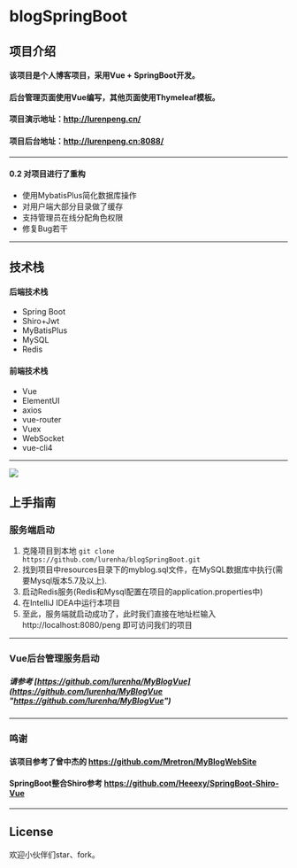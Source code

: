 # blogSpringBoot
## 项目介绍
#### 该项目是个人博客项目，采用Vue + SpringBoot开发。
#### 后台管理页面使用Vue编写，其他页面使用Thymeleaf模板。
#### 项目演示地址：http://lurenpeng.cn/
#### 项目后台地址：http://lurenpeng.cn:8088/

------------
#### 0.2 对项目进行了重构
- 使用MybatisPlus简化数据库操作
- 对用户端大部分目录做了缓存
- 支持管理员在线分配角色权限
- 修复Bug若干

------------

## 技术栈
#### 后端技术栈
- Spring Boot
- Shiro+Jwt
- MyBatisPlus
- MySQL
- Redis

#### 前端技术栈
- Vue
- ElementUI
- axios
- vue-router
- Vuex
- WebSocket
- vue-cli4
------------

![](http://sjpeng.top/blog01.png)

## 上手指南
### 服务端启动
1. 克隆项目到本地 `git clone https://github.com/lurenha/blogSpringBoot.git`
1. 找到项目中resources目录下的myblog.sql文件，在MySQL数据库中执行(需要Mysql版本5.7及以上).
1. 启动Redis服务(Redis和Mysql配置在项目的application.properties中)
1. 在IntelliJ IDEA中运行本项目
1. 至此，服务端就启动成功了，此时我们直接在地址栏输入 http://localhost:8080/peng 即可访问我们的项目
------------
### Vue后台管理服务启动
##### 请参考 [https://github.com/lurenha/MyBlogVue](https://github.com/lurenha/MyBlogVue "https://github.com/lurenha/MyBlogVue")

------------

### 鸣谢
#### 该项目参考了曾中杰的 https://github.com/Mretron/MyBlogWebSite
#### SpringBoot整合Shiro参考 https://github.com/Heeexy/SpringBoot-Shiro-Vue

------------
## License
欢迎小伙伴们star、fork。
